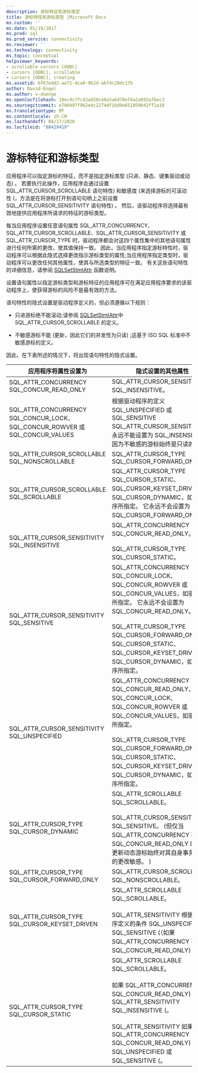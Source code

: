 ```yaml
---
description: 游标特征和游标类型
title: 游标特性和游标类型 |Microsoft Docs
ms.custom: ''
ms.date: 01/19/2017
ms.prod: sql
ms.prod_service: connectivity
ms.reviewer: ''
ms.technology: connectivity
ms.topic: conceptual
helpviewer_keywords:
- scrollable cursors [ODBC]
- cursors [ODBC], scrollable
- cursors [ODBC], creating
ms.assetid: 6f67edd2-ae71-4ca0-9b2d-abf4c20dc17b
author: David-Engel
ms.author: v-daenge
ms.openlocfilehash: 10ec9c7fc42ad20ce0a5a6d70ef4a2a692afbec3
ms.sourcegitcommit: e700497f962e4c2274df16d9e651059b42ff1a10
ms.translationtype: MT
ms.contentlocale: zh-CN
ms.lasthandoff: 08/17/2020
ms.locfileid: "88429419"
---
```

# <a name="cursor-characteristics-and-cursor-type"></a>游标特征和游标类型
应用程序可以指定游标的特征，而不是指定游标类型 (只进、静态、键集驱动或动态) 。 若要执行此操作，应用程序会通过设置 SQL_ATTR_CURSOR_SCROLLABLE 语句特性) 和敏感度 (来选择游标的可滚动性 (，方法是在将游标打开到语句句柄上之前设置 SQL_ATTR_CURSOR_SENSITIVITY 语句特性) 。 然后，该驱动程序将选择最有效地提供应用程序所请求的特征的游标类型。  
  
 每当应用程序设置任意语句属性 SQL_ATTR_CONCURRENCY、SQL_ATTR_CURSOR_SCROLLABLE、SQL_ATTR_CURSOR_SENSITIVITY 或 SQL_ATTR_CURSOR_TYPE 时，驱动程序都会对这四个属性集中的其他语句属性进行任何所需的更改，使其值保持一致。 因此，当应用程序指定游标特性时，驱动程序可以根据此隐式选择更改指示游标类型的属性;当应用程序指定类型时，驱动程序可以更改任何其他属性，使其与所选类型的特征一致。 有关这些语句特性的详细信息，请参阅 [SQLSetStmtAttr](../../../odbc/reference/syntax/sqlsetstmtattr-function.md) 函数说明。  
  
 设置语句属性以指定游标类型和游标特征的应用程序可在满足应用程序要求的该驱动程序上，使获得游标的风险不是最有效的方法。  
  
 语句特性的隐式设置是驱动程序定义的，但必须遵循以下规则：  
  
-   只进游标绝不能滚动;请参阅 [SQLSetStmtAttr](../../../odbc/reference/syntax/sqlsetstmtattr-function.md)中 SQL_ATTR_CURSOR_SCROLLABLE 的定义。  
  
-   不敏感游标不能 (更新，因此它们的并发性为只读) ;这基于 ISO SQL 标准中不敏感游标的定义。  
  
 因此，在下表所述的情况下，将出现语句特性的隐式设置。  
  
|应用程序将属性设置为|隐式设置的其他属性|  
|-----------------------------------|-------------------------------------|  
|SQL_ATTR_CONCURRENCY SQL_CONCUR_READ_ONLY|SQL_ATTR_CURSOR_SENSITIVITY SQL_INSENSITIVE。|  
|SQL_ATTR_CONCURRENCY SQL_CONCUR_LOCK、SQL_CONCUR_ROWVER 或 SQL_CONCUR_VALUES|根据驱动程序的定义 SQL_UNSPECIFIED 或 SQL_SENSITIVE SQL_ATTR_CURSOR_SENSITIVITY。 永远不能设置为 SQL_INSENSITIVE，因为不敏感的游标始终是只读的。|  
|SQL_ATTR_CURSOR_SCROLLABLE SQL_NONSCROLLABLE|SQL_ATTR_CURSOR_TYPE SQL_CURSOR_FORWARD_ONLY|  
|SQL_ATTR_CURSOR_SCROLLABLE SQL_SCROLLABLE|SQL_ATTR_CURSOR_TYPE SQL_CURSOR_STATIC、SQL_CURSOR_KEYSET_DRIVEN 或 SQL_CURSOR_DYNAMIC，如驱动程序所指定。 它永远不会设置为 SQL_CURSOR_FORWARD_ONLY。|  
|SQL_ATTR_CURSOR_SENSITIVITY SQL_INSENSITIVE|SQL_ATTR_CONCURRENCY SQL_CONCUR_READ_ONLY。<br /><br /> SQL_ATTR_CURSOR_TYPE SQL_CURSOR_STATIC。|  
|SQL_ATTR_CURSOR_SENSITIVITY SQL_SENSITIVE|SQL_ATTR_CONCURRENCY SQL_CONCUR_LOCK、SQL_CONCUR_ROWVER 或 SQL_CONCUR_VALUES，如驱动程序所指定。 它永远不会设置为 SQL_CONCUR_READ_ONLY。<br /><br /> SQL_ATTR_CURSOR_TYPE SQL_CURSOR_FORWARD_ONLY、SQL_CURSOR_STATIC、SQL_CURSOR_KEYSET_DRIVEN 或 SQL_CURSOR_DYNAMIC，如驱动程序所指定。|  
|SQL_ATTR_CURSOR_SENSITIVITY SQL_UNSPECIFIED|SQL_ATTR_CONCURRENCY SQL_CONCUR_READ_ONLY、SQL_CONCUR_LOCK、SQL_CONCUR_ROWVER 或 SQL_CONCUR_VALUES，如驱动程序所指定。<br /><br /> SQL_ATTR_CURSOR_TYPE SQL_CURSOR_FORWARD_ONLY、SQL_CURSOR_STATIC、SQL_CURSOR_KEYSET_DRIVEN 或 SQL_CURSOR_DYNAMIC，如驱动程序所指定。|  
|SQL_ATTR_CURSOR_TYPE SQL_CURSOR_DYNAMIC|SQL_ATTR_SCROLLABLE SQL_SCROLLABLE。<br /><br /> SQL_ATTR_CURSOR_SENSITIVITY SQL_SENSITIVE。  (但仅当 SQL_ATTR_CONCURRENCY 不等于 SQL_CONCUR_READ_ONLY 时。 可更新动态游标始终对其自身事务中所做的更改敏感。 ) |  
|SQL_ATTR_CURSOR_TYPE SQL_CURSOR_FORWARD_ONLY|SQL_ATTR_CURSOR_SCROLLABLE SQL_NONSCROLLABLE。|  
|SQL_ATTR_CURSOR_TYPE SQL_CURSOR_KEYSET_DRIVEN|SQL_ATTR_SCROLLABLE SQL_SCROLLABLE。<br /><br /> SQL_ATTR_SENSITIVITY 根据驱动程序定义的条件 SQL_UNSPECIFIED 或 SQL_SENSITIVE (（如果 SQL_ATTR_CONCURRENCY 不 SQL_CONCUR_READ_ONLY) 。|  
|SQL_ATTR_CURSOR_TYPE SQL_CURSOR_STATIC|SQL_ATTR_SCROLLABLE SQL_SCROLLABLE。<br /><br /> 如果 SQL_ATTR_CONCURRENCY SQL_CONCUR_READ_ONLY) ，则 SQL_ATTR_SENSITIVITY SQL_INSENSITIVE (。<br /><br /> SQL_ATTR_SENSITIVITY 如果 SQL_ATTR_CONCURRENCY SQL_CONCUR_READ_ONLY) ，则 SQL_UNSPECIFIED 或 SQL_SENSITIVE (。|
